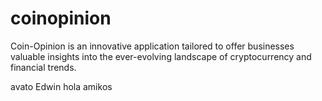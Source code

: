 # coinopinion
Coin-Opinion is an innovative application tailored to offer businesses valuable insights into the ever-evolving landscape of cryptocurrency and financial trends.

avato
Edwin
hola amikos
